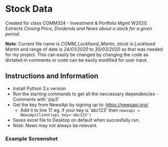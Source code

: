 # Stock Data
Created for class COMM324 - Investment & Portfolio Mgmt W2020. *Extracts Closing Price, Dividends and News about a stock for a given period.*


**Note**: Current file name is _COMM_Lockheed_Martin_, stock is _Lockheed Martin_ and range of date is _24/01/2020_ to _30/03/2020_ as that was needed for my project. This can easily be changed by changing the code as dictated in comments or code can be easily modified for user input.


## Instructions and Information
* Install Python 3.x version
* Run the starting commands to get all the neccessary dependencies - Comments with 'pip3'
* Get the key from NewsApi by signing up to: https://newsapi.org/
  * Add it to line 17 eg. if your key is 'abc123' then `newsapi = NewsApiClient(api_key='abc123')`
* Saves excel file to Desktop on default when succesfully run.
* *Note:* News may not always be relevant. 

### Example Screenshot
